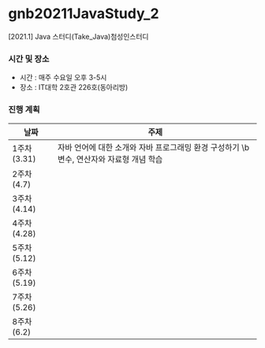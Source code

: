 # gnb20211JavaStudy_2
[2021.1] Java 스터디(Take_Java)첨성인스터디

### 시간 및 장소
- 시간 : 매주 수요일 오후 3-5시
- 장소 : IT대학 2호관 226호(동아리방)

### 진행 계획
| 날짜 | 주제 |
|------|------|
| 1주차 (3.31) | 자바 언어에 대한 소개와 자바 프로그래밍 환경 구성하기 \b 변수, 연산자와 자료형 개념 학습 | 
| 2주차 (4.7) |  |
| 3주차 (4.14) |  |
| 4주차 (4.28) |  |
| 5주차 (5.12) |  |
| 6주차 (5.19) |  |
| 7주차 (5.26) |  |
| 8주차 (6.2) |  |
